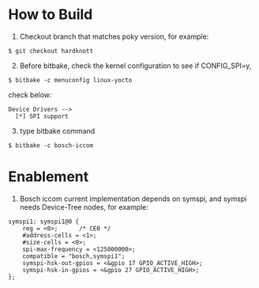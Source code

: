 How to Build
=================

1) Checkout branch that matches poky version, for example:

```
$ git checkout hardknott
```

2) Before bitbake, check the kernel configuration to see if CONFIG_SPI=y,

```
$ bitbake -c menuconfig linux-yocto
```

check below:

```
Device Drivers -->
  [*] SPI support
```

3) type bitbake command

```
$ bitbake -c bosch-iccom
```

Enablement
===============

1) Bosch iccom current implementation depends on symspi,
   and symspi needs Device-Tree nodes, for example:

```
symspi1: symspi1@0 {
	reg = <0>;      /* CE0 */
	#address-cells = <1>;
	#size-cells = <0>;
	spi-max-frequency = <125000000>;
	compatible = "bosch,symspi1";
	symspi-hsk-out-gpios = <&gpio 17 GPIO_ACTIVE_HIGH>;
	symspi-hsk-in-gpios = <&gpio 27 GPIO_ACTIVE_HIGH>;
};
```

